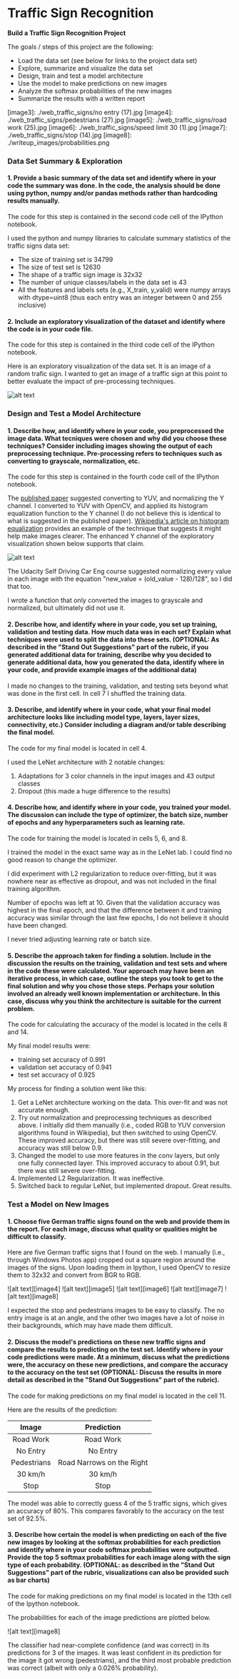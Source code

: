# **Traffic Sign Recognition** 

**Build a Traffic Sign Recognition Project**

The goals / steps of this project are the following:
* Load the data set (see below for links to the project data set)
* Explore, summarize and visualize the data set
* Design, train and test a model architecture
* Use the model to make predictions on new images
* Analyze the softmax probabilities of the new images
* Summarize the results with a written report


[//]: # (Image References)

[image1]: ./writeup_images/unpreprocessed_image.png
[image2]: ./writeup_images/preprocessed_image_y_channel.png
[image3]: ./web_traffic_signs/no entry (17).jpg
[image4]: ./web_traffic_signs/pedestrians (27).jpg
[image5]: ./web_traffic_signs/road work (25).jpg
[image6]: ./web_traffic_signs/speed limit 30 (1).jpg
[image7]: ./web_traffic_signs/stop (14).jpg
[image8]: ./writeup_images/probabilities.png

### Data Set Summary & Exploration

#### 1. Provide a basic summary of the data set and identify where in your code the summary was done. In the code, the analysis should be done using python, numpy and/or pandas methods rather than hardcoding results manually.

The code for this step is contained in the second code cell of the IPython notebook.  

I used the python and numpy libraries to calculate summary statistics of the traffic signs data set:

* The size of training set is 34799
* The size of test set is 12630
* The shape of a traffic sign image is 32x32
* The number of unique classes/labels in the data set is 43
* All the features and labels sets (e.g., X_train, y_valid) were numpy arrays with dtype=uint8 (thus each entry was an integer between 0 and 255 inclusive)

#### 2. Include an exploratory visualization of the dataset and identify where the code is in your code file.

The code for this step is contained in the third code cell of the IPython notebook.  

Here is an exploratory visualization of the data set. It is an image of a random trafic sign. I wanted to get an image of a traffic sign at this point to better evaluate the impact of pre-processing techniques.

![alt text][image1]

### Design and Test a Model Architecture

#### 1. Describe how, and identify where in your code, you preprocessed the image data. What tecniques were chosen and why did you choose these techniques? Consider including images showing the output of each preprocessing technique. Pre-processing refers to techniques such as converting to grayscale, normalization, etc.

The code for this step is contained in the fourth code cell of the IPython notebook.

The [published paper](http://yann.lecun.com/exdb/publis/pdf/sermanet-ijcnn-11.pdf) suggested converting to YUV, and normalizing the Y channel.  I converted to YUV with OpenCV, and applied its histogram equalization function to the Y channel (I do not believe this is identical to what is suggested in the published paper).  [Wikipedia's article on histogram equalization](https://en.wikipedia.org/wiki/Histogram_equalization) provides an example of the technique that suggests it might help make images clearer.  The enhanced Y channel of the exploratory visualization shown below supports that claim.

![alt text][image2]

The Udacity Self Driving Car Eng course suggested normalizing every value in each image with the equation "new_value = (old_value - 128)/128", so I did that too.

I wrote a function that only converted the images to grayscale and normalized, but ultimately did not use it.

#### 2. Describe how, and identify where in your code, you set up training, validation and testing data. How much data was in each set? Explain what techniques were used to split the data into these sets. (OPTIONAL: As described in the "Stand Out Suggestions" part of the rubric, if you generated additional data for training, describe why you decided to generate additional data, how you generated the data, identify where in your code, and provide example images of the additional data)

I made no changes to the training, validation, and testing sets beyond what was done in the first cell. In cell 7 I shuffled the training data.

#### 3. Describe, and identify where in your code, what your final model architecture looks like including model type, layers, layer sizes, connectivity, etc.) Consider including a diagram and/or table describing the final model.

The code for my final model is located in cell 4.

I used the LeNet architecture with 2 notable changes:
1. Adaptations for 3 color channels in the input images and 43 output classes
2. Dropout (this made a huge difference to the results)

#### 4. Describe how, and identify where in your code, you trained your model. The discussion can include the type of optimizer, the batch size, number of epochs and any hyperparameters such as learning rate.

The code for training the model is located in cells 5, 6, and 8.

I trained the model in the exact same way as in the LeNet lab.  I could find no good reason to change the optimizer.

I did experiment with L2 regularization to reduce over-fitting, but it was nowhere near as effective as dropout, and was not included in the final training algorithm.

Number of epochs was left at 10.  Given that the validation accuracy was highest in the final epoch, and that the difference between it and training accuracy was similar through the last few epochs, I do not believe it should have been changed.

I never tried adjusting learning rate or batch size.

#### 5. Describe the approach taken for finding a solution. Include in the discussion the results on the training, validation and test sets and where in the code these were calculated. Your approach may have been an iterative process, in which case, outline the steps you took to get to the final solution and why you chose those steps. Perhaps your solution involved an already well known implementation or architecture. In this case, discuss why you think the architecture is suitable for the current problem.

The code for calculating the accuracy of the model is located in the cells 8 and 14.

My final model results were:
* training set accuracy of 0.991
* validation set accuracy of 0.941
* test set accuracy of 0.925

My process for finding a solution went like this:
1. Get a LeNet architecture working on the data.  This over-fit and was not accurate enough.
2. Try out normalization and preprocessing techniques as described above.  I initially did them manually (i.e., coded RGB to YUV conversion algorithms found in Wikipedia), but then switched to using OpenCV.  These improved accuracy, but there was still severe over-fitting, and accuracy was still below 0.9.
3. Changed the model to use more features in the conv layers, but only one fully connected layer.  This improved accuracy to about 0.91, but there was still severe over-fitting.
4. Implemented L2 Regularization.  It was ineffective.
5. Switched back to regular LeNet, but implemented dropout.  Great results. 

### Test a Model on New Images

#### 1. Choose five German traffic signs found on the web and provide them in the report. For each image, discuss what quality or qualities might be difficult to classify.

Here are five German traffic signs that I found on the web.  I manually (i.e., through Windows Photos app) cropped out a square region around the images of the signs.  Upon loading them in Ipython, I used OpenCV to resize them to 32x32 and convert from BGR to RGB.

![alt text][image4] ![alt text][image5] ![alt text][image6] 
![alt text][image7] ![alt text][image8]

I expected the stop and pedestrians images to be easy to classify.  The no entry image is at an angle, and the other two images have a lot of noise in their backgrounds, which may have made them difficult.

#### 2. Discuss the model's predictions on these new traffic signs and compare the results to predicting on the test set. Identify where in your code predictions were made. At a minimum, discuss what the predictions were, the accuracy on these new predictions, and compare the accuracy to the accuracy on the test set (OPTIONAL: Discuss the results in more detail as described in the "Stand Out Suggestions" part of the rubric).

The code for making predictions on my final model is located in the cell 11.

Here are the results of the prediction:

| Image			        |     Prediction	        					| 
|:---------------------:|:---------------------------------------------:| 
| Road Work     		| Road Work   									| 
| No Entry    			| No Entry 								|
| Pedestrians					| Road Narrows on the Right											|
| 30 km/h	      		| 30 km/h						 				|
| Stop			| Stop     							|


The model was able to correctly guess 4 of the 5 traffic signs, which gives an accuracy of 80%. This compares favorably to the accuracy on the test set of 92.5%.

#### 3. Describe how certain the model is when predicting on each of the five new images by looking at the softmax probabilities for each prediction and identify where in your code softmax probabilities were outputted. Provide the top 5 softmax probabilities for each image along with the sign type of each probability. (OPTIONAL: as described in the "Stand Out Suggestions" part of the rubric, visualizations can also be provided such as bar charts)

The code for making predictions on my final model is located in the 13th cell of the Ipython notebook.

The probabilities for each of the image predictions are plotted below.

![alt text][image8]

The classifier had near-complete confidence (and was correct) in its predictions for 3 of the images.  It was least confident in its prediction for the image it got wrong (pedestrians), and the third most probable prediction was correct (albeit with only a 0.026% probability).
